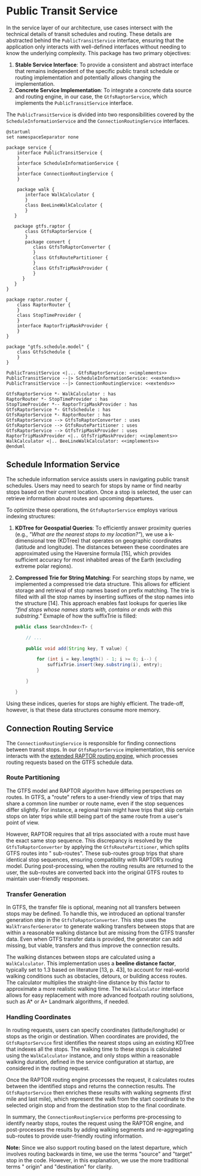 # Public Transit Service

In the service layer of our architecture, use cases intersect with the technical details of transit schedules and
routing. These details are abstracted behind the `PublicTransitService` interface, ensuring that the application only
interacts with well-defined interfaces without needing to know the underlying complexity. This package has two
primary objectives:

1. **Stable Service Interface**: To provide a consistent and abstract interface that remains independent of the
   specific public transit schedule or routing implementation and potentially allows changing the implementation.
2. **Concrete Service Implementation**: To integrate a concrete data source and routing engine, in our case,
   the `GtfsRaptorService`, which implements the `PublicTransitService` interface.

The `PublicTransitService` is divided into two responsibilities covered by the `ScheduleInformationService` and
the `ConnectionRoutingService` interfaces.

```plantuml
@startuml
set namespaceSeparator none

package service {
    interface PublicTransitService {
    }
    interface ScheduleInformationService {
    }
    interface ConnectionRoutingService {
    }
    
    package walk {
       interface WalkCalculator {
       }
       class BeeLineWalkCalculator {
       }
   }
   
   package gtfs.raptor {
       class GtfsRaptorService {
       }
       package convert {
          class GtfsToRaptorConverter {
          }
          class GtfsRoutePartitioner {
          }
          class GtfsTripMaskProvider {
          }
      }
   }
}

package raptor.router {
    class RaptorRouter {
    }
    class StopTimeProvider {
    }
    interface RaptorTripMaskProvider {
    }
}

package "gtfs.schedule.model" {
    class GtfsSchedule {
    }
}

PublicTransitService <|... GtfsRaptorService: <<implements>>
PublicTransitService --|> ScheduleInformationService: <<extends>>
PublicTransitService --|> ConnectionRoutingService: <<extends>>

GtfsRaptorService *- WalkCalculator : has
RaptorRouter *- StopTimeProvider : has
StopTimeProvider *-- RaptorTripMaskProvider : has
GtfsRaptorService *- GtfsSchedule : has
GtfsRaptorService *- RaptorRouter : has
GtfsRaptorService --> GtfsToRaptorConverter : uses
GtfsRaptorService --> GtfsRoutePartitioner : uses
GtfsRaptorService --> GtfsTripMaskProvider : uses
RaptorTripMaskProvider <|.. GtfsTripMaskProvider: <<implements>>
WalkCalculator <|.. BeeLineWalkCalculator: <<implements>>
@enduml
```

## Schedule Information Service

The schedule information service assists users in navigating public transit schedules. Users may need to search for
stops by name or find nearby stops based on their current location. Once a stop is selected, the user can retrieve
information about routes and upcoming departures.

To optimize these operations, the `GtfsRaptorService` employs various indexing structures:

1. **KDTree for Geospatial Queries**: To efficiently answer proximity queries (e.g., *"What are the nearest stops to my
   location?"*), we use a k-dimensional tree (KDTree) that operates on geographic coordinates (latitude and longitude).
   The distances between these coordinates are approximated using the Haversine formula [15], which provides sufficient
   accuracy for most inhabited areas of the Earth (excluding extreme polar regions).

2. **Compressed Trie for String Matching**: For searching stops by name, we implemented a compressed trie data
   structure. This allows for efficient storage and retrieval of stop names based on prefix matching. The trie is filled
   with all the stop names by inserting suffixes of the stop names into the structure [14]. This approach enables fast
   lookups for queries like *"find stops whose names starts with, contains or ends with this substring."* Exmaple of how
   the suffixTrie is filled:

      ```java
      public class SearchIndex<T> {
   
          // ...
   
          public void add(String key, T value) {
   
              for (int i = key.length() - 1; i >= 0; i--) {
                  suffixTrie.insert(key.substring(i), entry);
              }
   
          }
   
      }
      ```

Using these indices, queries for stops are highly efficient. The trade-off, however, is that these data structures
consume more memory.

## Connection Routing Service

The `ConnectionRoutingService` is responsible for finding connections between transit stops. In our `GtfsRaptorService`
implementation, this service interacts with the [extended RAPTOR routing engine](extended-raptor.md), which processes
routing requests based on the GTFS schedule data.

### Route Partitioning

The GTFS model and RAPTOR algorithm have differing perspectives on routes. In GTFS, a "route" refers to a user-friendly
view of trips that may share a common line number or route name, even if the stop sequences differ slightly. For
instance, a regional train might have trips that skip certain stops on later trips while still being part of the same
route from a user's point of view.

However, RAPTOR requires that all trips associated with a route must have the exact same stop sequence. This discrepancy
is resolved by the `GtfsToRaptorConverter` by applying the `GtfsRoutePartitioner`, which splits GTFS routes into "
sub-routes". These sub-routes group trips that share identical stop sequences, ensuring compatibility with RAPTOR’s
routing model. During post-processing, when the routing results are returned to the user, the sub-routes are converted
back into the original GTFS routes to maintain user-friendly responses.

### Transfer Generation

In GTFS, the transfer file is optional, meaning not all transfers between stops may be defined. To handle this, we
introduced an optional transfer generation step in the `GtfsToRaptorConverter`. This step uses
the `WalkTransferGenerator` to generate walking transfers between stops that are within a reasonable walking distance
but are missing from the GTFS transfer data. Even when GTFS transfer data is provided, the generator can add missing,
but viable, transfers and thus improve the connection results.

The walking distances between stops are calculated using a `WalkCalculator`. This implementation uses a **beeline
distance factor**, typically set to 1.3 based on literature [13, p. 43], to account for real-world walking conditions
such as obstacles, detours, or building access routes. The calculator multiplies the straight-line distance by this
factor to approximate a more realistic walking time. The `WalkCalculator` interface allows for easy replacement with
more advanced footpath routing solutions, such as A* or A+ Landmark algorithms, if needed.

### Handling Coordinates

In routing requests, users can specify coordinates (latitude/longitude) or stops as the origin or destination. When
coordinates are provided, the `GtfsRaptorService` first identifies the nearest stops using an existing KDTree that
indexes all the stops. The walking time to these stops is calculated using the `WalkCalculator` instance, and only stops
within a reasonable walking duration, defined in the service configuration at startup, are considered in the routing
request.

Once the RAPTOR routing engine processes the request, it calculates routes between the identified stops and returns the
connection results. The `GtfsRaptorService` then enriches these results with walking segments (first mile and last
mile), which represent the walk from the start coordinate to the selected origin stop and from the destination stop to
the final coordinate.

In summary, the `ConnectionRoutingService` performs pre-processing to identify nearby stops, routes the request using
the RAPTOR engine, and post-processes the results by adding walking segments and re-aggregating sub-routes to provide
user-friendly routing information.

**Note:** Since we also support routing based on the latest departure, which involves routing backwards in time, we use
the terms "source" and "target" stop in the code. However, in this explanation, we use the more traditional terms "
origin" and "destination" for clarity.
